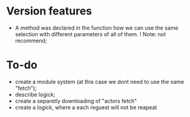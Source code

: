 # Version features

- A method was declared in the function how we can use the same selection with different parameters of all of them.
! Note: not recommend;

# To-do

- create a module system (at this case we dont need to use the same "fetch");
- describe logick;
- create a separetly downloading of "actors fetch"
- create a logick, where a each reguest will not be reapeat
